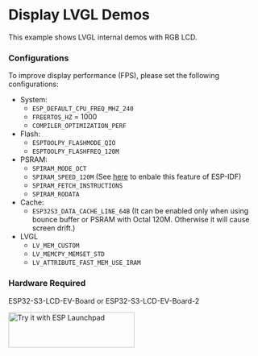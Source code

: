 # Display LVGL Demos

This example shows LVGL internal demos with RGB LCD.

### Configurations

To improve display performance (FPS), please set the following configurations:

* System:
    * `ESP_DEFAULT_CPU_FREQ_MHZ_240`
    * `FREERTOS_HZ` = 1000
    * `COMPILER_OPTIMIZATION_PERF`
* Flash:
    * `ESPTOOLPY_FLASHMODE_QIO`
    * `ESPTOOLPY_FLASHFREQ_120M`
* PSRAM:
    * `SPIRAM_MODE_OCT`
    * `SPIRAM_SPEED_120M` (See [here](https://github.com/espressif/esp-dev-kits/tree/master/esp32-s3-lcd-ev-board#psram-120m-ddr) to enbale this feature of ESP-IDF)
    * `SPIRAM_FETCH_INSTRUCTIONS`
    * `SPIRAM_RODATA`
* Cache:
    * `ESP32S3_DATA_CACHE_LINE_64B` (It can be enabled only when using bounce buffer or PSRAM with Octal 120M. Otherwise it will cause screen drift.)
* LVGL
    * `LV_MEM_CUSTOM`
    * `LV_MEMCPY_MEMSET_STD`
    * `LV_ATTRIBUTE_FAST_MEM_USE_IRAM`

### Hardware Required

ESP32-S3-LCD-EV-Board or ESP32-S3-LCD-EV-Board-2

<a href="https://espressif.github.io/esp-launchpad/?flashConfigURL=https://espressif.github.io/esp-bsp/config.toml&app=display_lvgl_demos">
    <img alt="Try it with ESP Launchpad" src="https://espressif.github.io/esp-launchpad/assets/try_with_launchpad.png" width="250" height="70">
</a>
